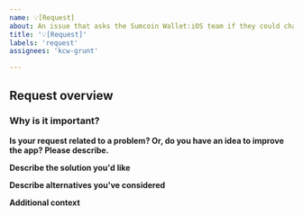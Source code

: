 ```yaml
---
name: 💡[Request] 
about: An issue that asks the Sumcoin Wallet:iOS team if they could change the app.
title: '💡[Request]'
labels: 'request'
assignees: 'kcw-grunt'

---
```


## Request overview

### Why is it important?
**Is your request related to a problem? Or, do you have an idea to improve the app? Please describe.**
<!-- A clear and concise description of your idea. --> 

**Describe the solution you'd like**
<!-- A clear and concise description of what you want to happen. -->

**Describe alternatives you've considered**
<!-- A clear and concise description of any alternative solutions or features you've considered. -->

**Additional context**
<!-- Add any other context or screenshots about the feature request here. --> 